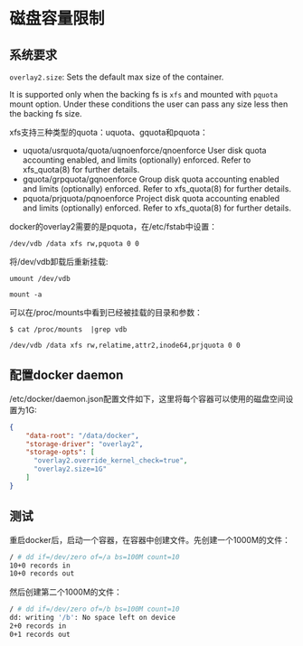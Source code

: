 # 磁盘容量限制
## 系统要求
`overlay2.size`: Sets the default max size of the container.

It is supported only when the backing fs is `xfs` and mounted with `pquota` mount option. Under these conditions the user can pass any size less then the backing fs size.

xfs支持三种类型的quota：uquota、gquota和pquota：
* uquota/usrquota/quota/uqnoenforce/qnoenforce
        User disk quota accounting enabled, and limits (optionally) enforced.  Refer to xfs_quota(8) for further details.
* gquota/grpquota/gqnoenforce
        Group disk quota accounting enabled and limits (optionally) enforced.  Refer to xfs_quota(8) for further details.
* pquota/prjquota/pqnoenforce
        Project disk quota accounting enabled and limits (optionally) enforced.  Refer to xfs_quota(8) for further details.

docker的overlay2需要的是pquota，在/etc/fstab中设置：

`/dev/vdb /data xfs rw,pquota 0 0`

将/dev/vdb卸载后重新挂载:

`umount /dev/vdb`

`mount -a`

可以在/proc/mounts中看到已经被挂载的目录和参数：

`$ cat /proc/mounts  |grep vdb`

`/dev/vdb /data xfs rw,relatime,attr2,inode64,prjquota 0 0`

## 配置docker daemon
/etc/docker/daemon.json配置文件如下，这里将每个容器可以使用的磁盘空间设置为1G:
```json
{
    "data-root": "/data/docker",
    "storage-driver": "overlay2",
    "storage-opts": [
      "overlay2.override_kernel_check=true",
      "overlay2.size=1G"
    ]
}
```

## 测试
重启docker后，启动一个容器，在容器中创建文件。先创建一个1000M的文件：
```sh
/ # dd if=/dev/zero of=/a bs=100M count=10
10+0 records in
10+0 records out
```

然后创建第二个1000M的文件：

```sh
/ # dd if=/dev/zero of=/b bs=100M count=10
dd: writing '/b': No space left on device
2+0 records in
0+1 records out
```





